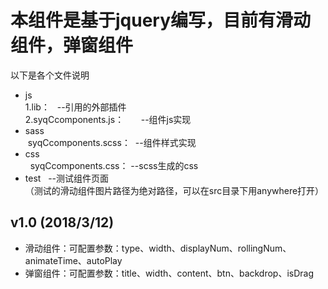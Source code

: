 # 本组件是基于jquery编写，目前有滑动组件，弹窗组件
以下是各个文件说明
* js  
  1.lib：    --引用的外部插件  
 2.syqCcomponents.js：        --组件js实现  
 * sass  
  syqCcomponents.scss：  --组件样式实现  
 * css  
   syqCcomponents.css：  --scss生成的css
 * test       --测试组件页面     
 （测试的滑动组件图片路径为绝对路径，可以在src目录下用anywhere打开）
## v1.0 (2018/3/12)  
* 滑动组件：可配置参数：type、width、displayNum、rollingNum、animateTime、autoPlay
* 弹窗组件：可配置参数：title、width、content、btn、backdrop、isDrag
